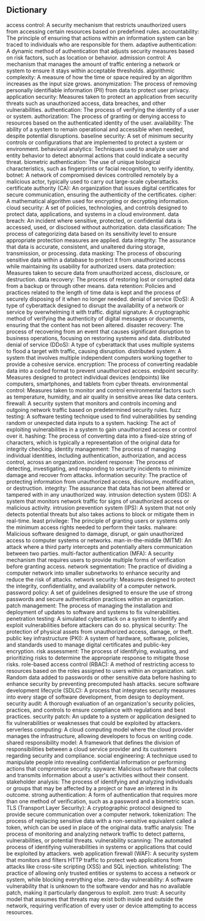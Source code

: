 ## Dictionary ##

access control: A security mechanism that restricts unauthorized users from accessing certain resources based on predefined rules.
accountability: The principle of ensuring that actions within an information system can be traced to individuals who are responsible for them.
adaptive authentication: A dynamic method of authentication that adjusts security measures based on risk factors, such as location or behavior.
admission control: A mechanism that manages the amount of traffic entering a network or system to ensure it stays within acceptable thresholds.
algorithmic complexity: A measure of how the time or space required by an algorithm increases as the input size grows.
anonymization: The process of removing personally identifiable information (PII) from data to protect user privacy.
application security: Measures taken to protect an application from security threats such as unauthorized access, data breaches, and other vulnerabilities.
authentication: The process of verifying the identity of a user or system.
authorization: The process of granting or denying access to resources based on the authenticated identity of the user.
availability: The ability of a system to remain operational and accessible when needed, despite potential disruptions.
baseline security: A set of minimum security controls or configurations that are implemented to protect a system or environment.
behavioral analytics: Techniques used to analyze user and entity behavior to detect abnormal actions that could indicate a security threat.
biometric authentication: The use of unique biological characteristics, such as fingerprints or facial recognition, to verify identity.
botnet: A network of compromised devices controlled remotely by a malicious actor, typically used to carry out large-scale cyberattacks.
certificate authority (CA): An organization that issues digital certificates for secure communication, ensuring the authenticity of the certificates.
cipher: A mathematical algorithm used for encrypting or decrypting information.
cloud security: A set of policies, technologies, and controls designed to protect data, applications, and systems in a cloud environment.
data breach: An incident where sensitive, protected, or confidential data is accessed, used, or disclosed without authorization.
data classification: The process of categorizing data based on its sensitivity level to ensure appropriate protection measures are applied.
data integrity: The assurance that data is accurate, consistent, and unaltered during storage, transmission, or processing.
data masking: The process of obscuring sensitive data within a database to protect it from unauthorized access while maintaining its usability for authorized users.
data protection: Measures taken to secure data from unauthorized access, disclosure, or destruction.
data recovery: The process of restoring lost or corrupted data from a backup or through other means.
data retention: Policies and practices related to the length of time data is kept and the process of securely disposing of it when no longer needed.
denial of service (DoS): A type of cyberattack designed to disrupt the availability of a network or service by overwhelming it with traffic.
digital signature: A cryptographic method of verifying the authenticity of digital messages or documents, ensuring that the content has not been altered.
disaster recovery: The process of recovering from an event that causes significant disruption to business operations, focusing on restoring systems and data.
distributed denial of service (DDoS): A type of cyberattack that uses multiple systems to flood a target with traffic, causing disruption.
distributed system: A system that involves multiple independent computers working together to provide a cohesive service.
encryption: The process of converting readable data into a coded format to prevent unauthorized access.
endpoint security: Measures designed to protect individual devices (endpoints) like computers, smartphones, and tablets from cyber threats.
environmental control: Measures taken to monitor and control environmental factors such as temperature, humidity, and air quality in sensitive areas like data centers.
firewall: A security system that monitors and controls incoming and outgoing network traffic based on predetermined security rules.
fuzz testing: A software testing technique used to find vulnerabilities by sending random or unexpected data inputs to a system.
hacking: The act of exploiting vulnerabilities in a system to gain unauthorized access or control over it.
hashing: The process of converting data into a fixed-size string of characters, which is typically a representation of the original data for integrity checking.
identity management: The process of managing individual identities, including authentication, authorization, and access control, across an organization.
incident response: The process of detecting, investigating, and responding to security incidents to minimize damage and recover from attacks.
information security: The practice of protecting information from unauthorized access, disclosure, modification, or destruction.
integrity: The assurance that data has not been altered or tampered with in any unauthorized way.
intrusion detection system (IDS): A system that monitors network traffic for signs of unauthorized access or malicious activity.
intrusion prevention system (IPS): A system that not only detects potential threats but also takes actions to block or mitigate them in real-time.
least privilege: The principle of granting users or systems only the minimum access rights needed to perform their tasks.
malware: Malicious software designed to damage, disrupt, or gain unauthorized access to computer systems or networks.
man-in-the-middle (MITM): An attack where a third party intercepts and potentially alters communication between two parties.
multi-factor authentication (MFA): A security mechanism that requires users to provide multiple forms of verification before granting access.
network segmentation: The practice of dividing a computer network into smaller subnetworks to enhance security and reduce the risk of attacks.
network security: Measures designed to protect the integrity, confidentiality, and availability of a computer network.
password policy: A set of guidelines designed to ensure the use of strong passwords and secure authentication practices within an organization.
patch management: The process of managing the installation and deployment of updates to software and systems to fix vulnerabilities.
penetration testing: A simulated cyberattack on a system to identify and exploit vulnerabilities before attackers can do so.
physical security: The protection of physical assets from unauthorized access, damage, or theft.
public key infrastructure (PKI): A system of hardware, software, policies, and standards used to manage digital certificates and public-key encryption.
risk assessment: The process of identifying, evaluating, and prioritizing risks to determine the appropriate response to mitigate those risks.
role-based access control (RBAC): A method of restricting access to resources based on the roles assigned to users within an organization.
salt: Random data added to passwords or other sensitive data before hashing to enhance security by preventing precomputed hash attacks.
secure software development lifecycle (SDLC): A process that integrates security measures into every stage of software development, from design to deployment.
security audit: A thorough evaluation of an organization's security policies, practices, and controls to ensure compliance with regulations and best practices.
security patch: An update to a system or application designed to fix vulnerabilities or weaknesses that could be exploited by attackers.
serverless computing: A cloud computing model where the cloud provider manages the infrastructure, allowing developers to focus on writing code.
shared responsibility model: A framework that defines the division of responsibilities between a cloud service provider and its customers regarding security and compliance.
social engineering: A technique used to manipulate people into revealing confidential information or performing actions that compromise security.
spyware: Malicious software that collects and transmits information about a user's activities without their consent.
stakeholder analysis: The process of identifying and analyzing individuals or groups that may be affected by a project or have an interest in its outcome.
strong authentication: A form of authentication that requires more than one method of verification, such as a password and a biometric scan.
TLS (Transport Layer Security): A cryptographic protocol designed to provide secure communication over a computer network.
tokenization: The process of replacing sensitive data with a non-sensitive equivalent called a token, which can be used in place of the original data.
traffic analysis: The process of monitoring and analyzing network traffic to detect patterns, vulnerabilities, or potential threats.
vulnerability scanning: The automated process of identifying vulnerabilities in systems or applications that could be exploited by attackers.
web application firewall (WAF): A security system that monitors and filters HTTP traffic to protect web applications from attacks like cross-site scripting (XSS) and SQL injection.
whitelisting: The practice of allowing only trusted entities or systems to access a network or system, while blocking everything else.
zero-day vulnerability: A software vulnerability that is unknown to the software vendor and has no available patch, making it particularly dangerous to exploit.
zero trust: A security model that assumes that threats may exist both inside and outside the network, requiring verification of every user or device attempting to access resources.
